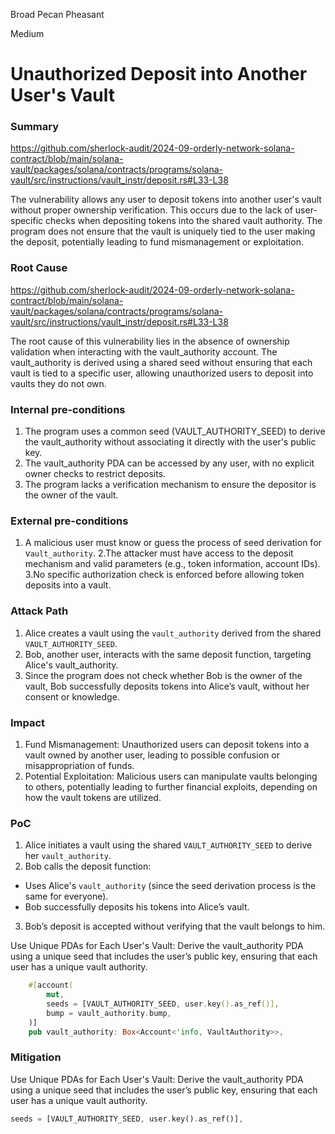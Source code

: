 Broad Pecan Pheasant

Medium

# Unauthorized Deposit into Another User's Vault

### Summary

https://github.com/sherlock-audit/2024-09-orderly-network-solana-contract/blob/main/solana-vault/packages/solana/contracts/programs/solana-vault/src/instructions/vault_instr/deposit.rs#L33-L38

The vulnerability allows any user to deposit tokens into another user's vault without proper ownership verification. This occurs due to the lack of user-specific checks when depositing tokens into the shared vault authority. The program does not ensure that the vault is uniquely tied to the user making the deposit, potentially leading to fund mismanagement or exploitation.

### Root Cause

https://github.com/sherlock-audit/2024-09-orderly-network-solana-contract/blob/main/solana-vault/packages/solana/contracts/programs/solana-vault/src/instructions/vault_instr/deposit.rs#L33-L38

The root cause of this vulnerability lies in the absence of ownership validation when interacting with the vault_authority account. The vault_authority is derived using a shared seed without ensuring that each vault is tied to a specific user, allowing unauthorized users to deposit into vaults they do not own.

### Internal pre-conditions

1. The program uses a common seed (VAULT_AUTHORITY_SEED) to derive the vault_authority without associating it directly with the user's public key.
2. The vault_authority PDA can be accessed by any user, with no explicit owner checks to restrict deposits.
3. The program lacks a verification mechanism to ensure the depositor is the owner of the vault.


### External pre-conditions

1. A malicious user must know or guess the process of seed derivation for v`ault_authority`.
2.The attacker must have access to the deposit mechanism and valid parameters (e.g., token information, account IDs).
3.No specific authorization check is enforced before allowing token deposits into a vault.

### Attack Path

1. Alice creates a vault using the `vault_authority` derived from the shared `VAULT_AUTHORITY_SEED`.
2. Bob, another user, interacts with the same deposit function, targeting Alice's vault_authority.
3. Since the program does not check whether Bob is the owner of the vault, Bob successfully deposits tokens into Alice’s vault, without her consent or knowledge.


### Impact

1. Fund Mismanagement: Unauthorized users can deposit tokens into a vault owned by another user, leading to possible confusion or misappropriation of funds.
2. Potential Exploitation: Malicious users can manipulate vaults belonging to others, potentially leading to further financial exploits, depending on how the vault tokens are utilized.

### PoC

1. Alice initiates a vault using the shared `VAULT_AUTHORITY_SEED` to derive her `vault_authority`.
2. Bob calls the deposit function:
 - Uses Alice's `vault_authority` (since the seed derivation process is the same for everyone).
 - Bob successfully deposits his tokens into Alice’s vault.
3. Bob’s deposit is accepted without verifying that the vault belongs to him.

Use Unique PDAs for Each User's Vault:
Derive the vault_authority PDA using a unique seed that includes the user’s public key, ensuring that each user has a unique vault authority.

```rust
    #[account(
        mut,
        seeds = [VAULT_AUTHORITY_SEED, user.key().as_ref()],
        bump = vault_authority.bump,
    )]
    pub vault_authority: Box<Account<'info, VaultAuthority>>,
```

### Mitigation

Use Unique PDAs for Each User's Vault:
Derive the vault_authority PDA using a unique seed that includes the user’s public key, ensuring that each user has a unique vault authority.
```rust
seeds = [VAULT_AUTHORITY_SEED, user.key().as_ref()],
```